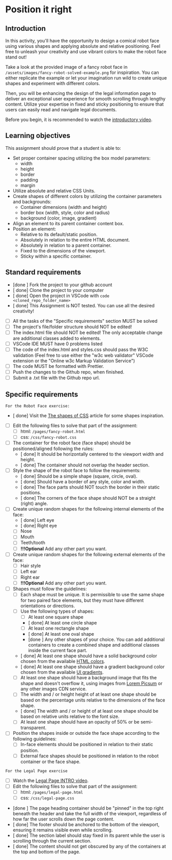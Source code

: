 # Position it right

## Introduction

In this activity, you'll have the opportunity to design a comical robot face using various shapes and applying absolute and relative positioning. Feel free to unleash your creativity and use vibrant colors to make the robot face stand out!

Take a look at the provided image of a fancy robot face in `/assets/images/fancy-robot-solved-example.png` for inspiration. You can either replicate the example or let your imagination run wild to create unique shapes and experiment with different colors.

Then, you will be enhancing the design of the legal information page to deliver an exceptional user experience for smooth scrolling through lengthy content. Utilize your expertise in fixed and sticky positioning to ensure that users can easily read and navigate legal documents.

Before you begin, it is recommended to watch the [introductory video](https://www.loom.com/share/3c655c8a97ce4783a4698d7968c03c33?sid=c05fcac8-f559-4de4-9ccd-6f167be3d6bd).

## Learning objectives

This assignment should prove that a student is able to:

- Set proper container spacing utilizing the box model parameters:
  - width
  - height
  - border
  - padding
  - margin
- Utilize absolute and relative CSS Units.
- Create shapes of different colors by utilizing the container parameters and backgrounds:
  - Container dimensions (width and height)
  - border box (width, style, color and radius)
  - background (color, image, gradient)
- Align an element to its parent container content box.
- Position an element:
  - Relative to its default/static position.
  - Absolutely in relation to the entire HTML document.
  - Absolutely in relation to a parent container.
  - Fixed to the dimensions of the viewport.
  - Sticky within a specific container.

## Standard requirements

- [done ] Fork the project to your github account
- [ done] Clone the project to your computer
- [ done] Open the project in VSCode with `code <cloned_repo_folder_name>`
- [ done] This Assignment is NOT tested. You can use all the desired creativity!
- [ ] All the tasks of the "Specific requirements" section MUST be solved
- [ ] The project's file/folder structure should NOT be edited!
- [ ] The index.html file should NOT be edited! The only acceptable change are additional classes added to elements.
- [ ] VSCode IDE MUST have 0 problems listed
- [ ] The code of the index.html and styles.css should pass the W3C validation (Feel free to use either the "w3c web validator" VSCode extension or the "Online w3c Markup Validation Service")
- [ ] The code MUST be formatted with Prettier.
- [ ] Push the changes to the Github repo, when finished.
- [ ] Submit a .txt file with the Github repo url.

## Specific requirements

`For the Robot Face exercise:`

- [ done] Visit the [The shapes of CSS](https://css-tricks.com/the-shapes-of-css/) article for some shapes inspiration.
- [ ] Edit the following files to solve that part of the assignment:
  - [ ] html: `/pages/fancy-robot.html`
  - [ ] css: `/css/fancy-robot.css`
- [ ] The container for the robot face (face shape) should be positioned/aligned following the rules:
  - [ done] It should be horizontally centered to the viewport width and height.
  - [ done] The container should not overlap the header section.
- [ ] Style the shape of the robot face to follow the requirements:
  - [ done] Should be a simple shape (square, circle, oval).
  - [ done] Should have a border of any style, color and width.
  - [ done] The face parts should NOT touch the border in their static positions.
  - [ done] The corners of the face shape should NOT be a straight (right) angle.
- [ ] Create unique random shapes for the following internal elements of the face:
  - [ done] Left eye
  - [ done] Right eye
  - [ ] Nose
  - [ ] Mouth
  - [ ] Teeth/tooth
  - [ ] **!!!Optional** Add any other part you want.
- [ ] Create unique random shapes for the following external elements of the face:
  - [ ] Hair style
  - [ ] Left ear
  - [ ] Right ear
  - [ ] **!!!Optional** Add any other part you want.
- [ ] Shapes must follow the guidelines:
  - [ ] Each shape must be unique. It is permissible to use the same shape for two paired face elements, but they must have different orientations or directions.
  - [ ] Use the following types of shapes:
    - [ ] At least one square shape
    - [ done] At least one circle shape
    - [ ] At least one rectangle shape
    - [ done] At least one oval shape
    - [done ] Any other shapes of your choice. You can add additional containers to create a combined shape and additional classes inside the current face part.
  - [ done] At least one shape should have a solid background color chosen from the available [HTML colors](https://www.w3schools.com/html/html_colors.asp).
  - [ done] At least one shape should have a gradient background color chosen from the available [UI gradients](https://uigradients.com/).
  - [ ] At least one shape should have a background image that fits the shape and doesn't overflow it, using images from [Lorem Picsum](https://picsum.photos/) or any other images CDN service.
  - [ ] The width and / or height height of at least one shape should be based on the percentage units relative to the dimensions of the face shape.
  - [ done] The width and / or height of at least one shape should be based on relative units relative to the font size.
  - [ ] At least one shape should have an opacity of 50% or be semi-transparent.
- [ ] Position the shapes inside or outside the face shape according to the following guidelines:
  - [ ] In-face elements should be positioned in relation to their static position.
  - [ ] External face shapes should be positioned in relation to the robot container or the face shape.

`For the Legal Page exercise`

- [ ] Watch the [Legal Page INTRO video](https://www.loom.com/share/3c655c8a97ce4783a4698d7968c03c33?sid=b776b29f-cecb-4cc7-8663-7c3f1722f190).
- [ ] Edit the following files to solve that part of the assignment:
  - [ ] html: `/pages/legal-page.html`
  - [ ] css: `/css/legal-page.css`
- [done ] The page heading container should be "pinned" in the top right beneath the header and take the full width of the viewport, regardless of how far the user scrolls down the page content.
- [ done] The footer should be anchored to the bottom of the viewport, ensuring it remains visible even while scrolling.
- [ done] The section label should stay fixed in its parent while the user is scrolling through the current section.
- [ done] The content should not get obscured by any of the containers at the top and bottom of the page.
